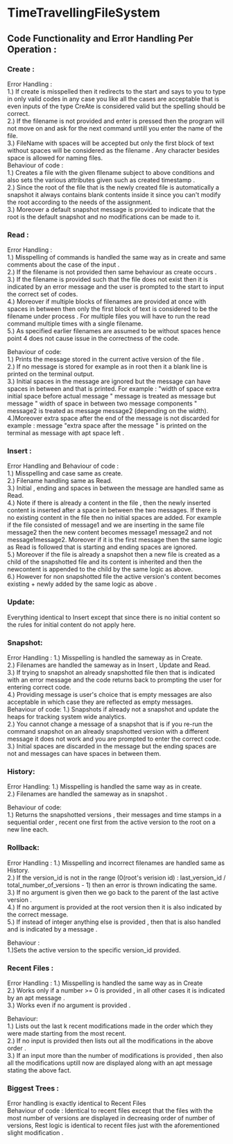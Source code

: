 # TimeTravellingFileSystem <br>  
## Code Functionality and Error Handling Per Operation :  <br>  
### Create  :   <br>
Error Handling :  <br>
1.) If create is misspelled then it redirects to the start and says to you to type in only valid codes in any case you like all the cases are acceptable that is even inputs of the type CreAte is considered valid but the spelling should be correct.<br>
2.) If the filename is not provided and enter is pressed then the program will not move on and ask for the next command untill you enter the name of the file. <br>
3.) FileName with spaces will be accepted but only the first block of text without spaces will be considered as the filename . Any character besides space is allowed for naming files.<br>
Behaviour of code : <br>
1.) Creates a file with the given fllename subject to above conditions and also sets the various attributes given such as created timestamp . <br>
2.) Since the root of the file that is the newly created file is automatically a snapshot it always contains blank contents inside it since you can't modify the root according to the needs of the assignment. <br>
3.) Moreover a default snapshot message is provided to indicate that the root is the default snapshot and no modifications can be made to it.<br>

### Read : <br>
Error Handling : <br>
1.) Misspelling of commands is handled the same way as in create and same comments about the case of the input .<br>
2.) If the filename is not provided  then same behaviour as create occurs .<br>
3.) If the filename is provided such that the file does not exist then it is indicated by an error message and the user is prompted to the start to input the correct set of codes. <br>
4.) Moreover if multiple blocks of filenames are provided at once with spaces in between then only the first block of text is considered to be the filename under process . For multiple files you will have to run the read command multiple times with a single filename.<br>
5.) As specified earlier filenames are assumed to be without spaces hence point 4 does not cause issue in the correctness of the code.<br>

Behaviour of code: <br>
1.) Prints the message stored in the current active version of the file .<br>
2.) If no message is stored for example as in root then it a blank line is printed on the terminal output. <br>
3.) Initial spaces in the message are ignored but the message can have spaces in between and that is printed. For example : 
"width of space extra initial space before actual message  "  message is treated as message but message " width of space in between two message components " message2 is treated as message                   message2 (depending on the width). <br>
4.)Moreover extra space after the end of the message is not discarded for example : message "extra space after the message " is printed on the terminal as message with apt space left . <br>

### Insert : <br>
Error Handling and Behaviour of code :<br>
1.) Misspelling and case same as create. <br>
2.) Filename handling same as Read. <br>
3.) Initial , ending and spaces in between the message are handled same as Read. <br>
4.) Note if there is already a content in the file , then the newly inserted content is inserted after a space in between the two messages. If there is no existing content in the file then no initial spaces are added. For example if the file consisted of message1 and we are inserting in the same file message2 then the new content becomes message1 message2 and not message1message2. Moreover if it is the first message then the same logic as Read is followed that is starting and ending spaces are ignored. <br>
5.) Moreover if the file is already a snapshot then a new file is created as a child of the snapshotted file and its content is inherited and then the newcontent is appended to the child by the same logic as above.<br>
6.) However for non snapshotted file the active version's content becomes existing + newly added by the same logic as above .<br>


### Update: <br>
Everything identical to Insert except that since there is  no initial content so the rules for initial content do not apply here.

### Snapshot:  <br>
Error Handling :
1.) Misspelling is handled the sameway as in Create. <br>
2.) Filenames are handled the sameway as in Insert , Update and Read. <br>
3.) If trying to snapshot an already snapshotted file then that is indicated with an error message and the code returns back to prompting the user for entering correct code.<br>
4.) Providing message is user's choice that is empty messages are also acceptable in which case they are reflected as empty messages. <br>
Behaviour of code:
1.) Snapshots if already not a snapshot and update the heaps for tracking system wide analytics.<br>
2.) You cannot change a message of a snapshot that is if you re-run the command snapshot on an already snapshotted version with a different message it does not work and you are prompted to enter the correct code.  <br>
3.) Initial spaces are discarded in the message but the ending spaces are not and messages can have spaces in between them.<br>

### History: <br>
Error Handling: 
1.) Misspelling is handled the same way as in create. <br>
2.) Filenames are handled the sameway as in snapshot . <br>

Behaviour of code:<br>
1.) Returns the snapshotted versions , their messages and time stamps in a sequential order , recent one first from the active version to the root on a new line each. <br>

### Rollback: <br>
Error Handling : 
1.) Misspelling and incorrect filenames are handled same as History. <br>
2.) If the version_id is not in the range (0(root's verision id) : last_version_id / total_number_of_versions - 1) then an error is thrown indicating the same. <br>
3.) If no argument is given then we go back to the parent of the last active version . <br>
4.) If no argument is provided at the root version then it is also indicated by the correct message. <br>
5.) If instead of integer anything else is provided , then that is also handled and is indicated by a message .<br>

Behaviour :<br>
1.)Sets the active version to the specific version_id provided.


### Recent Files : <br>
Error Handling : 
1.) Misspelling is handled the same way as in Create <br>
2.) Works only if a number >= 0 is provided , in all other cases it is indicated by an apt message . <br>
3.) Works even if no argument is provided . <br>

Behaviour: <br>
1.) Lists out the last k recent modifications made in the order which they were made starting from the most recent.<br>
2.) If no input is provided then lists out all the modifications in the above order . <br>
3.) If an input more than the number of modifications is provided , then also all the modifications uptill now are displayed along with an apt message stating the above fact. <br>



### Biggest Trees : <br>
Error handling is exactly identical to Recent Files <br>
Behaviour of code : 
Identical to recent files except that the files with the most number of versions are displayed in decreasing order of number of versions, Rest logic is identical to recent files just with the aforementioned slight modification . <br>
 
